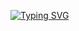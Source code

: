 [![Typing SVG](https://readme-typing-svg.demolab.com?font=Fira+Code&weight=600&size=21&pause=1000&color=25B38B&center=true&vCenter=true&width=435&lines=Full+Stack+Web+Developer)](https://git.io/typing-svg)

<!--
**Sgt-Rodrigo/Sgt-Rodrigo** is a ✨ _special_ ✨ repository because its `README.md` (this file) appears on your GitHub profile.

Here are some ideas to get you started:

- 🔭 I’m currently working on ...
- 🌱 I’m currently learning ...
- 👯 I’m looking to collaborate on ...
- 🤔 I’m looking for help with ...
- 💬 Ask me about ...
- 📫 How to reach me: ...
- 😄 Pronouns: ...
- ⚡ Fun fact: ...
-->
